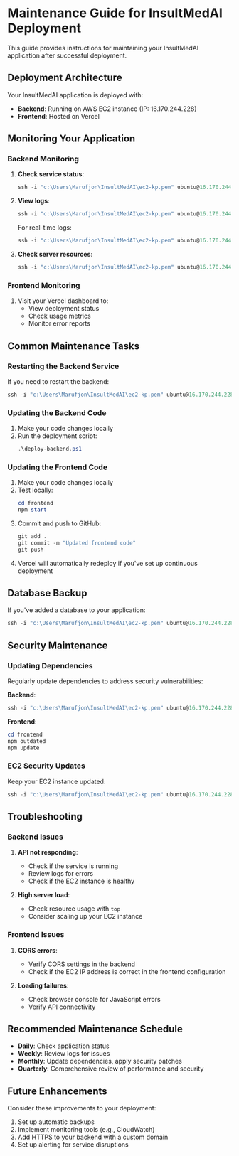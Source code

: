 # Maintenance Guide for InsultMedAI Deployment

This guide provides instructions for maintaining your InsultMedAI application after successful deployment.

## Deployment Architecture

Your InsultMedAI application is deployed with:

- **Backend**: Running on AWS EC2 instance (IP: 16.170.244.228)
- **Frontend**: Hosted on Vercel

## Monitoring Your Application

### Backend Monitoring

1. **Check service status**:
   ```powershell
   ssh -i "c:\Users\Marufjon\InsultMedAI\ec2-kp.pem" ubuntu@16.170.244.228 "sudo systemctl status insultmedai"
   ```

2. **View logs**:
   ```powershell
   ssh -i "c:\Users\Marufjon\InsultMedAI\ec2-kp.pem" ubuntu@16.170.244.228 "sudo journalctl -u insultmedai -n 100"
   ```

   For real-time logs:
   ```powershell
   ssh -i "c:\Users\Marufjon\InsultMedAI\ec2-kp.pem" ubuntu@16.170.244.228 "sudo journalctl -u insultmedai -f"
   ```

3. **Check server resources**:
   ```powershell
   ssh -i "c:\Users\Marufjon\InsultMedAI\ec2-kp.pem" ubuntu@16.170.244.228 "top -b -n 1"
   ```

### Frontend Monitoring

1. Visit your Vercel dashboard to:
   - View deployment status
   - Check usage metrics
   - Monitor error reports

## Common Maintenance Tasks

### Restarting the Backend Service

If you need to restart the backend:

```powershell
ssh -i "c:\Users\Marufjon\InsultMedAI\ec2-kp.pem" ubuntu@16.170.244.228 "sudo systemctl restart insultmedai"
```

### Updating the Backend Code

1. Make your code changes locally
2. Run the deployment script:
   ```powershell
   .\deploy-backend.ps1
   ```

### Updating the Frontend Code

1. Make your code changes locally
2. Test locally:
   ```powershell
   cd frontend
   npm start
   ```
3. Commit and push to GitHub:
   ```powershell
   git add .
   git commit -m "Updated frontend code"
   git push
   ```
4. Vercel will automatically redeploy if you've set up continuous deployment

## Database Backup

If you've added a database to your application:

```powershell
ssh -i "c:\Users\Marufjon\InsultMedAI\ec2-kp.pem" ubuntu@16.170.244.228 "pg_dump -U dbuser -d insultmedai > ~/backups/insultmedai_$(date +%Y%m%d).sql"
```

## Security Maintenance

### Updating Dependencies

Regularly update dependencies to address security vulnerabilities:

**Backend**:
```powershell
ssh -i "c:\Users\Marufjon\InsultMedAI\ec2-kp.pem" ubuntu@16.170.244.228 "cd ~/InsultMedAI && source ~/insultmedai_venv/bin/activate && pip list --outdated"
```

**Frontend**:
```powershell
cd frontend
npm outdated
npm update
```

### EC2 Security Updates

Keep your EC2 instance updated:

```powershell
ssh -i "c:\Users\Marufjon\InsultMedAI\ec2-kp.pem" ubuntu@16.170.244.228 "sudo apt update && sudo apt upgrade -y"
```

## Troubleshooting

### Backend Issues

1. **API not responding**:
   - Check if the service is running
   - Review logs for errors
   - Check if the EC2 instance is healthy

2. **High server load**:
   - Check resource usage with `top`
   - Consider scaling up your EC2 instance

### Frontend Issues

1. **CORS errors**:
   - Verify CORS settings in the backend
   - Check if the EC2 IP address is correct in the frontend configuration

2. **Loading failures**:
   - Check browser console for JavaScript errors
   - Verify API connectivity

## Recommended Maintenance Schedule

- **Daily**: Check application status
- **Weekly**: Review logs for issues
- **Monthly**: Update dependencies, apply security patches
- **Quarterly**: Comprehensive review of performance and security

## Future Enhancements

Consider these improvements to your deployment:

1. Set up automatic backups
2. Implement monitoring tools (e.g., CloudWatch)
3. Add HTTPS to your backend with a custom domain
4. Set up alerting for service disruptions
